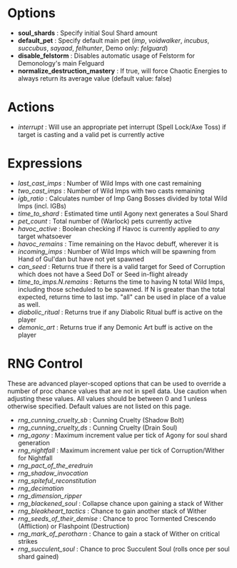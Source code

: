 

# Options
  * **soul\_shards** : Specify initial Soul Shard amount
  * **default\_pet** : Specify default main pet (_imp_, _voidwalker_, _incubus_, _succubus_, _sayaad_, _felhunter_, Demo only: _felguard_)
  * **disable_felstorm** : Disables automatic usage of Felstorm for Demonology's main Felguard
  * **normalize_destruction_mastery** : If true, will force Chaotic Energies to always return its average value (default value: false)

# Actions
  * _interrupt_ : Will use an appropriate pet interrupt (Spell Lock/Axe Toss) if target is casting and a valid pet is currently active

# Expressions
  * _last\_cast\_imps_ : Number of Wild Imps with one cast remaining
  * _two\_cast\_imps_ : Number of Wild Imps with two casts remaining
  * _igb\_ratio_ : Calculates number of Imp Gang Bosses divided by total Wild Imps (incl. IGBs)
  * _time\_to\_shard_ : Estimated time until Agony next generates a Soul Shard
  * _pet\_count_ : Total number of (Warlock) pets currently active
  * _havoc\_active_ : Boolean checking if Havoc is currently applied to _any_ target whatsoever
  * _havoc\_remains_ : Time remaining on the Havoc debuff, wherever it is
  * _incoming\_imps_ : Number of Wild Imps which will be spawning from Hand of Gul'dan but have not yet spawned
  * _can\_seed_ : Returns true if there is a valid target for Seed of Corruption which does not have a Seed DoT or Seed in-flight already
  * _time\_to\_imps.N.remains_ : Returns the time to having N total Wild Imps, including those scheduled to be spawned. If N is greater than the total expected, returns time to last imp. "all" can be used in place of a value as well.
  * _diabolic_ritual_ : Returns true if any Diabolic Ritual buff is active on the player
  * _demonic_art_ : Returns true if any Demonic Art buff is active on the player

# RNG Control
These are advanced player-scoped options that can be used to override a number of proc chance values that are not in spell data. Use caution when adjusting these values. All values should be between 0 and 1 unless otherwise specified. Default values are not listed on this page.
  * _rng_cunning_cruelty_sb_ : Cunning Cruelty (Shadow Bolt)
  * _rng_cunning_cruelty_ds_ : Cunning Cruelty (Drain Soul)
  * _rng_agony_ : Maximum increment value per tick of Agony for soul shard generation
  * _rng_nightfall_ : Maximum increment value per tick of Corruption/Wither for Nightfall
  * _rng_pact_of_the_eredruin_
  * _rng_shadow_invocation_
  * _rng_spiteful_reconstitution_
  * _rng_decimation_
  * _rng_dimension_ripper_
  * _rng_blackened_soul_ : Collapse chance upon gaining a stack of Wither
  * _rng_bleakheart_tactics_ : Chance to gain another stack of Wither
  * _rng_seeds_of_their_demise_ : Chance to proc Tormented Crescendo (Affliction) or Flashpoint (Destruction)
  * _rng_mark_of_perotharn_ : Chance to gain a stack of Wither on critical strikes
  * _rng_succulent_soul_ : Chance to proc Succulent Soul (rolls once per soul shard gained)